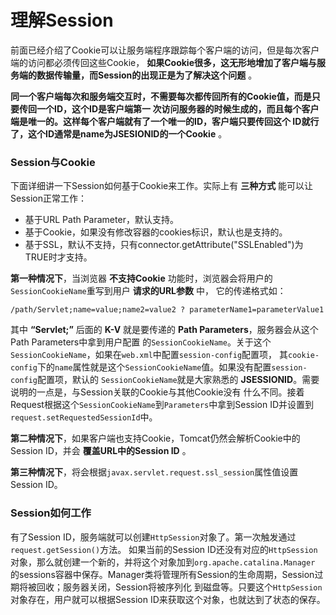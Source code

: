 理解Session
===================================
前面已经介绍了Cookie可以让服务端程序跟踪每个客户端的访问，但是每次客户端的访问都必须传回这些Cookie，
**如果Cookie很多，这无形地增加了客户端与服务端的数据传输量，而Session的出现正是为了解决这个问题** 。

**同一个客户端每次和服务端交互时，不需要每次都传回所有的Cookie值，而是只要传回一个ID，这个ID是客户端第一
次访问服务器的时候生成的，而且每个客户端是唯一的。这样每个客户端就有了一个唯一的ID，客户端只要传回这个
ID就行了，这个ID通常是name为JSESIONID的一个Cookie** 。

### Session与Cookie
下面详细讲一下Session如何基于Cookie来工作。实际上有 **三种方式** 能可以让Session正常工作：
+ 基于URL Path Parameter，默认支持。
+ 基于Cookie，如果没有修改容器的cookies标识，默认也是支持的。
+ 基于SSL，默认不支持，只有connector.getAttribute("SSLEnabled")为TRUE时才支持。

**第一种情况下**，当浏览器 **不支持Cookie** 功能时，浏览器会将用户的`SessionCookieName`重写到用户 **请求的URL参数** 中，
它的传递格式如：
```
/path/Servlet;name=value;name2=value2 ? parameterName1=parameterValue1
```
其中 **“Servlet;”** 后面的 **K-V** 就是要传递的 **Path Parameters**，服务器会从这个Path Parameters中拿到用户配置
的`SessionCookieName`。关于这个`SessionCookieName`，如果在`web.xml`中配置`session-config`配置项，
其`cookie-config`下的`name`属性就是这个`SessionCookieName`值。如果没有配置`session-config`配置项，默认的
`SessionCookieName`就是大家熟悉的 **JSESSIONID**。需要说明的一点是，与Session关联的Cookie与其他Cookie没有
什么不同。接着Request根据这个`SessionCookieName`到`Parameters`中拿到Session ID并设置到
`request.setRequestedSessionId`中。

**第二种情况下**，如果客户端也支持Cookie，Tomcat仍然会解析Cookie中的Session ID，并会 **覆盖URL中的Session ID** 。

**第三种情况下**，将会根据`javax.servlet.request.ssl_session`属性值设置Session ID。

### Session如何工作
有了Session ID，服务端就可以创建`HttpSession`对象了。第一次触发通过`request.getSession()`方法。
如果当前的Session ID还没有对应的`HttpSession`对象，那么就创建一个新的，并将这个对象加到`org.apache.catalina.Manager`
的sessions容器中保存。Manager类将管理所有Session的生命周期，Session过期将被回收；服务器关闭，Session将被序列化
到磁盘等。只要这个`HttpSession`对象存在，用户就可以根据Session ID来获取这个对象，也就达到了状态的保存。
